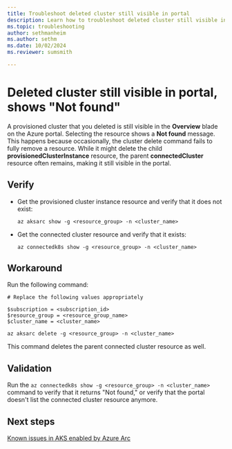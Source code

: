 ```yaml
---
title: Troubleshoot deleted cluster still visible in portal
description: Learn how to troubleshoot deleted cluster still visible in portal, shows "Not found".
ms.topic: troubleshooting
author: sethmanheim
ms.author: sethm
ms.date: 10/02/2024
ms.reviewer: sumsmith

---
```


# Deleted cluster still visible in portal, shows "Not found"

A provisioned cluster that you deleted is still visible in the **Overview** blade on the Azure portal. Selecting the resource shows a **Not found** message. This happens because occasionally, the cluster delete command fails to fully remove a resource. While it might delete the child **provisionedClusterInstance** resource, the parent **connectedCluster** resource often remains, making it still visible in the portal.

## Verify

- Get the provisioned cluster instance resource and verify that it does not exist:

  ```azurecli
  az aksarc show -g <resource_group> -n <cluster_name>
  ```

- Get the connected cluster resource and verify that it exists:

  ```azurecli
  az connectedk8s show -g <resource_group> -n <cluster_name>
  ```

## Workaround

Run the following command:

```azurecli
# Replace the following values appropriately

$subscription = <subscription_id>
$resource_group = <resource_group_name>
$cluster_name = <cluster_name>

az aksarc delete -g <resource_group> -n <cluster_name>
```

This command deletes the parent connected cluster resource as well.

## Validation

Run the `az connectedk8s show -g <resource_group> -n <cluster_name>` command to verify that it returns "Not found," or verify that the portal doesn't list the connected cluster resource anymore.

## Next steps

[Known issues in AKS enabled by Azure Arc](aks-known-issues.md)
